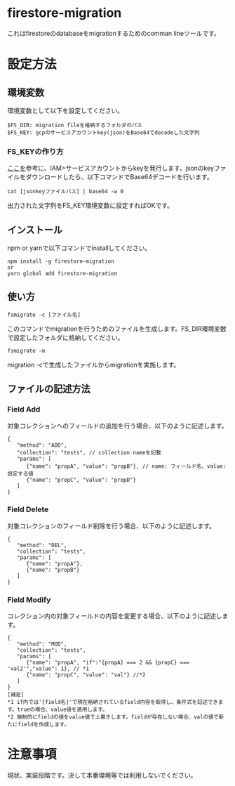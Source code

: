 # firestore-migration
これはfirestoreのdatabaseをmigrationするためのcomman lineツールです。  

# 設定方法
## 環境変数
環境変数として以下を設定してください。  

```
$FS_DIR: migration fileを格納するフォルダのパス  
$FS_KEY: gcpのサービスアカウントkey(json)をBase64でdecodeした文字列
```

### FS_KEYの作り方
[ここを](https://cloud.google.com/iam/docs/creating-managing-service-account-keys?hl=ja)参考に、IAM>サービスアカウントからkeyを発行します。jsonのkeyファイルをダウンロードしたら、以下コマンドでBase64デコードを行います。

```
cat [jsonkeyファイルパス] | base64 -w 0
```

出力された文字列をFS_KEY環境変数に設定すればOKです。

## インストール
npm or yarnで以下コマンドでinstallしてください。

```
npm install -g firestore-migration
or
yarn global add firestore-migration
```

## 使い方

```
fsmigrate -c [ファイル名]
```
このコマンドでmigrationを行うためのファイルを生成します。FS_DIR環境変数で設定したフォルダに格納してください。

```
fsmigrate -m
```
migration -cで生成したファイルからmigrationを実施します。

## ファイルの記述方法
### Field Add
対象コレクションへのフィールドの追加を行う場合、以下のように記述します。  

```
{
   "method": "ADD",
   "collection": "tests", // collection nameを記載
   "params": [
      {"name": "propA", "value": "propB"}, // name: フィールド名、value:設定する値
      {"name": "propC", "value": "propD"}
   ]
}
```

### Field Delete
対象コレクションのフィールド削除を行う場合、以下のように記述します。

```
{
   "method": "DEL",
   "collection": "tests",
   "params": [
      {"name": "propA"},
      {"name": "propB"}
   ]
}
```

### Field Modify
コレクション内の対象フィールドの内容を変更する場合、以下のように記述します。

```
{
   "method": "MOD",
   "collection": "tests",
   "params": [
      {"name": "propA", "if":"{propA} === 2 && {propC} === 'val2'","value": 1}, // *1
      {"name": "propC", "value": "val"} //*2
   ]
}
[補足]
*1 if内では'{field名}'で現在格納されているfield内容を取得し、条件式を記述できます。trueの場合、value値を適用します。
*2 強制的にfieldの値をvalue値で上書きします。fieldが存在しない場合、valの値で新たにfieldを作成します。
```

# 注意事項
現状、実装段階です。決して本番環境等では利用しないでください。